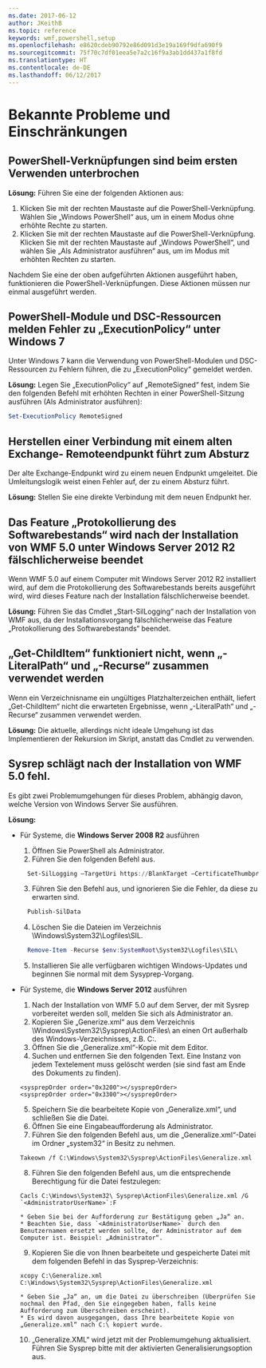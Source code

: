 ```yaml
---
ms.date: 2017-06-12
author: JKeithB
ms.topic: reference
keywords: wmf,powershell,setup
ms.openlocfilehash: e8620cdeb90792e86d091d3e19a169f9dfa690f9
ms.sourcegitcommit: 75f70c7df01eea5e7a2c16f9a3ab1dd437a1f8fd
ms.translationtype: HT
ms.contentlocale: de-DE
ms.lasthandoff: 06/12/2017
---
```

<a id="known-issues-and-limitations" class="xliff"></a>
# Bekannte Probleme und Einschränkungen

<a id="powershell-shortcuts-are-broken-when-used-for-the-first-time" class="xliff"></a>
PowerShell-Verknüpfungen sind beim ersten Verwenden unterbrochen
------------------------------------------------------------

**Lösung:** Führen Sie eine der folgenden Aktionen aus:

1.  Klicken Sie mit der rechten Maustaste auf die PowerShell-Verknüpfung. Wählen Sie „Windows PowerShell“ aus, um in einem Modus ohne erhöhte Rechte zu starten.
2.  Klicken Sie mit der rechten Maustaste auf die PowerShell-Verknüpfung. Klicken Sie mit der rechten Maustaste auf „Windows PowerShell“, und wählen Sie „Als Administrator ausführen“ aus, um im Modus mit erhöhten Rechten zu starten.

Nachdem Sie eine der oben aufgeführten Aktionen ausgeführt haben, funktionieren die PowerShell-Verknüpfungen. Diese Aktionen müssen nur einmal ausgeführt werden.


<a id="powershell-modules-and-dsc-resources-report-errors-about-executionpolicy-on-windows-7" class="xliff"></a>
PowerShell-Module und DSC-Ressourcen melden Fehler zu „ExecutionPolicy“ unter Windows 7
-------------------------------------------------------------------------------------
Unter Windows 7 kann die Verwendung von PowerShell-Modulen und DSC-Ressourcen zu Fehlern führen, die zu „ExecutionPolicy“ gemeldet werden.

**Lösung:** Legen Sie „ExecutionPolicy“ auf „RemoteSigned“ fest, indem Sie den folgenden Befehl mit erhöhten Rechten in einer PowerShell-Sitzung ausführen (Als Administrator ausführen):

```powershell
Set-ExecutionPolicy RemoteSigned
```

<a id="connecting-to-an-old-remote-exchange-endpoint-causes-a-crash" class="xliff"></a>
Herstellen einer Verbindung mit einem alten Exchange- Remoteendpunkt führt zum Absturz
------------------------------------------------------------

Der alte Exchange-Endpunkt wird zu einem neuen Endpunkt umgeleitet. Die Umleitungslogik weist einen Fehler auf, der zu einem Absturz führt.

**Lösung:** Stellen Sie eine direkte Verbindung mit dem neuen Endpunkt her.


<a id="software-inventory-logging-feature-is-erroneously-stopped-after-wmf-50-installation-on-windows-server-2012-r2" class="xliff"></a>
Das Feature „Protokollierung des Softwarebestands“ wird nach der Installation von WMF 5.0 unter Windows Server 2012 R2 fälschlicherweise beendet
-------------------------------------------------------------------------------------------------------------

Wenn WMF 5.0 auf einem Computer mit Windows Server 2012 R2 installiert wird, auf dem die Protokollierung des Softwarebestands bereits ausgeführt wird, wird dieses Feature nach der Installation fälschlicherweise beendet.

**Lösung:** Führen Sie das Cmdlet „Start-SilLogging“ nach der Installation von WMF aus, da der Installationsvorgang fälschlicherweise das Feature „Protokollierung des Softwarebestands“ beendet.

<a id="get-childitem-does-not-work-if--literalpath-and--recurse-are-used-together" class="xliff"></a>
„Get-ChildItem“ funktioniert nicht, wenn „-LiteralPath“ und „-Recurse“ zusammen verwendet werden
--------------------------------------------------------------------------

Wenn ein Verzeichnisname ein ungültiges Platzhalterzeichen enthält, liefert „Get-ChildItem“ nicht die erwarteten Ergebnisse, wenn „-LiteralPath“ und „-Recurse“ zusammen verwendet werden.

**Lösung:** Die aktuelle, allerdings nicht ideale Umgehung ist das Implementieren der Rekursion im Skript, anstatt das Cmdlet zu verwenden.


<a id="sysprep-fails-after-wmf-50-installation" class="xliff"></a>
Sysrep schlägt nach der Installation von WMF 5.0 fehl.
----------------------------------------

Es gibt zwei Problemumgehungen für dieses Problem, abhängig davon, welche Version von Windows Server Sie ausführen.

**Lösung:**
- Für Systeme, die **Windows Server 2008 R2** ausführen
  1. Öffnen Sie PowerShell als Administrator.
  2. Führen Sie den folgenden Befehl aus. 
  
  ```powershell
    Set-SilLogging –TargetUri https://BlankTarget –CertificateThumbprint 0123456789
  ```
  3. Führen Sie den Befehl aus, und ignorieren Sie die Fehler, da diese zu erwarten sind.
  
  ```powershell
    Publish-SilData
   ```
  4. Löschen Sie die Dateien im Verzeichnis \Windows\System32\Logfiles\SIL\.
  
  ```powershell
    Remove-Item -Recurse $env:SystemRoot\System32\Logfiles\SIL\
  ```
  5. Installieren Sie alle verfügbaren wichtigen Windows-Updates und beginnen Sie normal mit dem Sysyprep-Vorgang.
  
- Für Systeme, die **Windows Server 2012** ausführen
  1.    Nach der Installation von WMF 5.0 auf dem Server, der mit Sysrep vorbereitet werden soll, melden Sie sich als Administrator an.
  2.    Kopieren Sie „Generize.xml“ aus dem Verzeichnis \Windows\System32\Sysprep\ActionFiles\ an einen Ort außerhalb des Windows-Verzeichnisses, z.B. C:\.
  3.    Öffnen Sie die „Generalize.xml“-Kopie mit dem Editor.
  4.    Suchen und entfernen Sie den folgenden Text. Eine Instanz von jedem Textelement muss gelöscht werden (sie sind fast am Ende des Dokuments zu finden).

    ```
    <sysprepOrder order="0x3200"></sysprepOrder>
    <sysprepOrder order="0x3300"></sysprepOrder>
    ```

  5.    Speichern Sie die bearbeitete Kopie von „Generalize.xml“, und schließen Sie die Datei.
  6.    Öffnen Sie eine Eingabeaufforderung als Administrator.
  7.    Führen Sie den folgenden Befehl aus, um die „Generalize.xml“-Datei im Ordner „system32“ in Besitz zu nehmen.

    ```
    Takeown /f C:\Windows\System32\Sysprep\ActionFiles\Generalize.xml 
    ```

  8.    Führen Sie den folgenden Befehl aus, um die entsprechende Berechtigung für die Datei festzulegen:

    ```
    Cacls C:\Windows\System32\ Sysprep\ActionFiles\Generalize.xml /G `<AdministratorUserName>`:F 
    ```
      * Geben Sie bei der Aufforderung zur Bestätigung geben „Ja“ an. 
      * Beachten Sie, dass `<AdministratorUserName>` durch den Benutzernamen ersetzt werden sollte, der Administrator auf dem Computer ist. Beispiel: „Administrator“.
      
  9.    Kopieren Sie die von Ihnen bearbeitete und gespeicherte Datei mit dem folgenden Befehl in das Sysprep-Verzeichnis:

    ```
    xcopy C:\Generalize.xml C:\Windows\System32\Sysprep\ActionFiles\Generalize.xml 
    ```
      * Geben Sie „Ja“ an, um die Datei zu überschreiben (Überprüfen Sie nochmal den Pfad, den Sie eingegeben haben, falls keine Aufforderung zum Überschreiben erscheint).
      * Es wird davon ausgegangen, dass Ihre bearbeitete Kopie von „Generalize.xml“ nach C:\ kopiert wurde.

  10.   „Generalize.XML“ wird jetzt mit der Problemumgehung aktualisiert. Führen Sie Sysprep bitte mit der aktivierten Generalisierungsoption aus.

